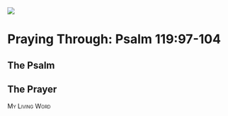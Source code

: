 <img class="intro-right" src="/images/art-paris-psalter.jpg">

# Praying Through: Psalm 119:97-104

## The Psalm

## The Prayer

<div style="font-variant: small-caps;">
My Living Word
</div>
